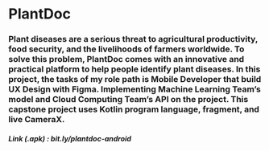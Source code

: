 # PlantDoc
### Plant diseases are a serious threat to agricultural productivity, food security, and the livelihoods of farmers worldwide. To solve this problem, PlantDoc comes with an innovative and practical platform to help people identify plant diseases. In this project, the tasks of my role path is Mobile Developer that build UX Design with Figma. Implementing Machine Learning Team’s model and Cloud Computing Team’s API on the project. This capstone project uses Kotlin program language, fragment, and live CameraX. 

##### Link (.apk) : bit.ly/plantdoc-android
